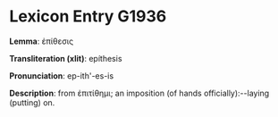 # Lexicon Entry G1936

**Lemma**: ἐπίθεσις

**Transliteration (xlit)**: epíthesis

**Pronunciation**: ep-ith'-es-is

**Description**:
from ἐπιτίθημι; an imposition (of hands officially):--laying (putting) on.

